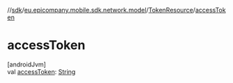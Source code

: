 //[sdk](../../../index.md)/[eu.epicompany.mobile.sdk.network.model](../index.md)/[TokenResource](index.md)/[accessToken](access-token.md)

# accessToken

[androidJvm]\
val [accessToken](access-token.md): [String](https://kotlinlang.org/api/latest/jvm/stdlib/kotlin/-string/index.html)
